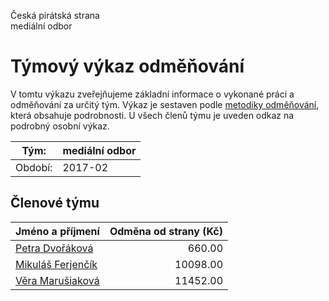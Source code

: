 Česká pirátská strana  
mediální odbor

Týmový výkaz odměňování
===========================

V tomtu výkazu zveřejňujeme základní informace o vykonané práci a odměňování
za určitý tým. Výkaz je sestaven podle [metodiky odměňování][metodika],
která obsahuje podrobnosti. U všech členů týmu je uveden odkaz na podrobný osobní výkaz.

Tým:                     | mediální odbor
-----------------------  | --------------------
Období:                  | 2017-02

Členové týmu
--------------

| Jméno a příjmení                        |   Odměna od strany (Kč) |
|:----------------------------------------|------------------------:|
| [Petra Dvořáková](petra-dvorakova/)     |                  660.00 |
| [Mikuláš Ferjenčík](mikulas-ferjencik/) |                10098.00 |
| [Věra Marušiaková](vera-marusiakova/)   |                11452.00 |


[metodika]: https://redmine.pirati.cz/projects/po/wiki/Odmenovani
